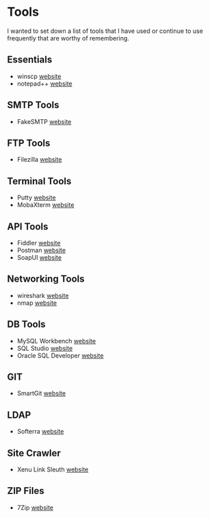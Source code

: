 # Tools

I wanted to set down a list of tools that I have used or continue to use frequently that are worthy of remembering.

## Essentials
- winscp [website](https://winscp.net/eng/download.php)
- notepad++ [website](https://notepad-plus-plus.org/)

## SMTP Tools
- FakeSMTP [website](http://nilhcem.com/FakeSMTP/)

## FTP Tools
- Filezilla [website](https://filezilla-project.org/)

## Terminal Tools
- Putty [website](http://www.putty.org/)
- MobaXterm [website](https://mobaxterm.mobatek.net/)

## API Tools
- Fiddler [website](https://www.telerik.com/fiddler)
- Postman [website](https://www.getpostman.com/)
- SoapUI [website](https://www.soapui.org/)

## Networking Tools
- wireshark [website](https://www.wireshark.org/)
- nmap [website](https://nmap.org/)

## DB Tools
- MySQL Workbench [website](https://www.mysql.com/products/workbench/)
- SQL Studio [website](https://docs.microsoft.com/en-us/sql/ssms/download-sql-server-management-studio-ssms)
- Oracle SQL Developer [website](http://www.oracle.com/technetwork/developer-tools/sql-developer/overview/index.html)

## GIT
- SmartGit [website](http://www.syntevo.com/smartgit/)

## LDAP
- Softerra [website](http://www.ldapbrowser.com/info_softerra-ldap-browser.htm)

## Site Crawler
- Xenu Link Sleuth [website](http://home.snafu.de/tilman/xenulink.html#Download)

## ZIP Files
- 7Zip [website](http://www.7-zip.org/download.html)
